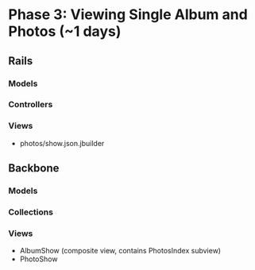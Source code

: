 # Phase 3: Viewing Single Album and Photos (~1 days)

## Rails
### Models

### Controllers

### Views
* photos/show.json.jbuilder

## Backbone
### Models

### Collections

### Views
* AlbumShow (composite view, contains PhotosIndex subview)
* PhotoShow
